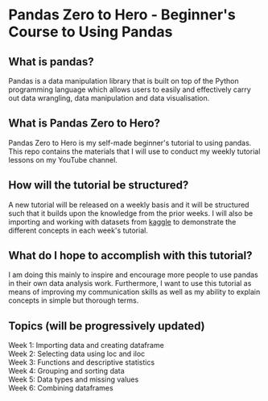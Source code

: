 # Pandas Zero to Hero - Beginner's Course to Using Pandas

## What is pandas?
Pandas is a data manipulation library that is built on top of the Python programming language which allows users to easily and effectively carry out data wrangling, data
manipulation and data visualisation.

## What is Pandas Zero to Hero?
Pandas Zero to Hero is my self-made beginner's tutorial to using pandas. This repo contains the materials that I will use to conduct my weekly tutorial lessons on my 
YouTube channel.

## How will the tutorial be structured?
A new tutorial will be released on a weekly basis and it will be structured such that it builds upon the knowledge from the prior weeks. I will also be importing and working 
with datasets from [kaggle](https://www.kaggle.com/) to demonstrate the different concepts in each week's tutorial. 

## What do I hope to accomplish with this tutorial?
I am doing this mainly to inspire and encourage more people to use pandas in their own data analysis work. Furthermore, I want to use this tutorial as means of improving my communication skills as well as my ability to explain concepts in simple but thorough terms. 

## Topics (will be progressively updated)
Week 1: Importing data and creating dataframe \
Week 2: Selecting data using loc and iloc \
Week 3: Functions and descriptive statistics \
Week 4: Grouping and sorting data \
Week 5: Data types and missing values \
Week 6: Combining dataframes
